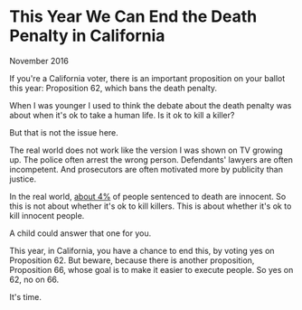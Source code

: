 # This Year We Can End the Death Penalty in California

November 2016  
  
If you're a California voter, there is an important proposition
on your ballot this year: Proposition 62, which bans the death
penalty.  
  
When I was younger I used to think the debate about the death
penalty was about when it's ok to take a human life. Is it ok
to kill a killer?  
  
But that is not the issue here.  
  
The real world does not work like the version I was shown on TV growing up. The police 
often arrest the wrong person.
Defendants' lawyers are often incompetent. And prosecutors
are often motivated more by publicity than justice.  
  
In the real world, 
[about 4%](http://time.com/79572/more-innocent-people-on-death-row-than-estimated-study/) of people sentenced to death
are innocent.
So this is not about whether it's ok to kill killers. This
is about whether it's ok to kill innocent people.  
  
A child could answer that one for you.  
  
This year, in California, you have a chance to end this, by
voting yes on Proposition 62. But beware, because there is another 
proposition, Proposition 66, whose goal is to make it 
easier to execute people. So yes on 62, no on 66.  
  
It's time.  
  
